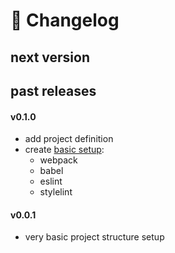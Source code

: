 # 📝 Changelog

## next version

  

## past releases
#### v0.1.0
* add project definition
* create [basic setup](./tooling.md):
  * webpack
  * babel
  * eslint
  * stylelint

#### v0.0.1
* very basic project structure setup
